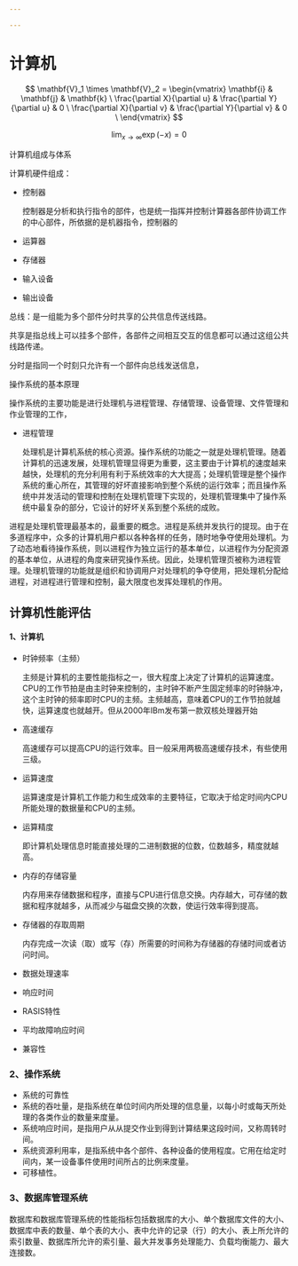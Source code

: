 ```yaml
---

---
```


# 计算机

$$
\mathbf{V}_1 \times \mathbf{V}_2 = \begin{vmatrix}
\mathbf{i} & \mathbf{j} & \mathbf{k} \
\frac{\partial X}{\partial u} & \frac{\partial Y}{\partial u} & 0 \
\frac{\partial X}{\partial v} & \frac{\partial Y}{\partial v} & 0 \
\end{vmatrix}
$$




$$
\lim_{x\to\infty}\exp(-x)=0
$$




计算机组成与体系

计算机硬件组成：



- 控制器

  控制器是分析和执行指令的部件，也是统一指挥并控制计算器各部件协调工作的中心部件，所依据的是机器指令，控制器的

- 运算器

- 存储器

- 输入设备

- 输出设备

总线：是一组能为多个部件分时共享的公共信息传送线路。

共享是指总线上可以挂多个部件，各部件之间相互交互的信息都可以通过这组公共线路传递。

分时是指同一个时刻只允许有一个部件向总线发送信息，





操作系统的基本原理

操作系统的主要功能是进行处理机与进程管理、存储管理、设备管理、文件管理和作业管理的工作，

- 进程管理

  处理机是计算机系统的核心资源。操作系统的功能之一就是处理机管理。随着计算机的迅速发展，处理机管理显得更为重要，这主要由于计算机的速度越来越快，处理机的充分利用有利于系统效率的大大提高；处理机管理是整个操作系统的重心所在，其管理的好坏直接影响到整个系统的运行效率；而且操作系统中并发活动的管理和控制在处理机管理下实现的，处理机管理集中了操作系统中最复杂的部分，它设计的好坏关系到整个系统的成败。

进程是处理机管理最基本的，最重要的概念。进程是系统并发执行的提现。由于在多道程序中，众多的计算机用户都以各种各样的任务，随时地争夺使用处理机。为了动态地看待操作系统，则以进程作为独立运行的基本单位，以进程作为分配资源的基本单位，从进程的角度来研究操作系统。因此，处理机管理页被称为进程管理。处理机管理的功能就是组织和协调用户对处理机的争夺使用，把处理机分配给进程，对进程进行管理和控制，最大限度也发挥处理机的作用。







## 计算机性能评估

#### 1、计算机

- 时钟频率（主频）

  主频是计算机的主要性能指标之一，很大程度上决定了计算机的运算速度。CPU的工作节拍是由主时钟来控制的，主时钟不断产生固定频率的时钟脉冲，这个主时钟的频率即时CPU的主频。主频越高，意味着CPU的工作节拍就越快，运算速度也就越开。但从2000年IBm发布第一款双核处理器开始

- 高速缓存

  高速缓存可以提高CPU的运行效率。目一般采用两极高速缓存技术，有些使用三级。

- 运算速度

  运算速度是计算机工作能力和生成效率的主要特征，它取决于给定时间内CPU所能处理的数据量和CPU的主频。

- 运算精度

  即计算机处理信息时能直接处理的二进制数据的位数，位数越多，精度就越高。

- 内存的存储容量

  内存用来存储数据和程序，直接与CPU进行信息交换。内存越大，可存储的数据和程序就越多，从而减少与磁盘交换的次数，使运行效率得到提高。

- 存储器的存取周期

  内存完成一次读（取）或写（存）所需要的时间称为存储器的存储时间或者访问时间。

- 数据处理速率

- 响应时间

- RASIS特性

- 平均故障响应时间

- 兼容性

### 2、操作系统

- 系统的可靠性
- 系统的吞吐量，是指系统在单位时间内所处理的信息量，以每小时或每天所处理的各类作业的数量来度量。
- 系统响应时间，是指用户从从提交作业到得到计算结果这段时间，又称周转时间。
- 系统资源利用率，是指系统中各个部件、各种设备的使用程度。它用在给定时间内，某一设备事件使用时间所占的比例来度量。
- 可移植性。

### 3、数据库管理系统

数据库和数据库管理系统的性能指标包括数据库的大小、单个数据库文件的大小、数据库中表的数量、单个表的大小、表中允许的记录（行）的大小、表上所允许的索引数量、数据库所允许的索引量、最大并发事务处理能力、负载均衡能力、最大连接数。



